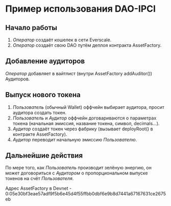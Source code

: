 # Пример использования DAO-IPCI

## Начало работы

1. *Оператор* создаёт кошелек в сети Everscale.
2. *Оператор* создаёт свою DAO путём деплоя контракта AssetFactory.


## Добавление аудиторов

*Оператор* добавляет в вайтлист (внутри AssetFactory addAuditor()) Аудиторов.

## Выпуск нового токена

1. *Пользователь* (обычный Wallet) оффчейн выбирает аудитора, просит аудитора создать токен.
2. *Пользователь* и *Аудитор* оффчейн договариваются о параметрах токена (начальная эмиссия, название токена, символ, decimals...).
3. *Аудитор* создаёт токен через фабрику (вызывает deployRoot() в контракте AssetFactory).
4. *Аудитор* переводит начальную эмиссию *Пользователю*.

## Дальнейшие действия

По мере того, как *Пользователь* производит зелёную энергию, он может договориться с *Аудитором* о пропорциональном выпуске 
токенов на счёт *Пользователя*.


Адрес AssetFactory в Devnet - 0:05e30bf3eae57adf9f5b6e45d4f55ffbb0dbf6e9b8d7441a67167631ce2675eb
